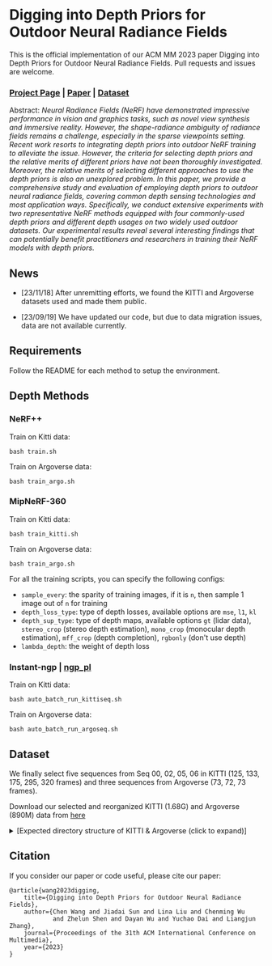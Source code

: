 # Digging into Depth Priors for Outdoor Neural Radiance Fields
This is the official implementation of our ACM MM 2023 paper Digging into Depth Priors for Outdoor Neural Radiance Fields. Pull requests and issues are welcome.

### [Project Page](https://cwchenwang.github.io/outdoor-nerf-depth/) | [Paper](https://arxiv.org/abs/2308.04413) | [Dataset](https://drive.google.com/drive/folders/1pTlWLGsLxCjw8DlFaL71yyWFBe4W7X5W?usp=drive_link)

Abstract: *Neural Radiance Fields (NeRF) have demonstrated impressive performance in vision and graphics tasks, such as novel view synthesis and immersive reality. However, the shape-radiance ambiguity of radiance fields remains a challenge, especially in the sparse viewpoints setting. Recent work resorts to integrating depth priors into outdoor NeRF training to alleviate the issue. However, the criteria for selecting depth priors and the relative merits of different priors have not been thoroughly investigated. Moreover, the relative merits of selecting different approaches to use the depth priors is also an unexplored problem. In this paper, we provide a comprehensive study and evaluation of employing depth priors to outdoor neural radiance fields, covering common depth sensing technologies and most application ways. Specifically, we conduct extensive experiments with two representative NeRF methods equipped with four commonly-used depth priors and different depth usages on two widely used outdoor datasets. Our experimental results reveal several interesting findings that can potentially benefit practitioners and researchers in training their NeRF models with depth priors.*

## News
- [23/11/18] After unremitting efforts, we found the KITTI and Argoverse datasets used and made them public.

- [23/09/19] We have updated our code, but due to data migration issues, data are not available currently.

## Requirements
Follow the README for each method to setup the environment.

## Depth Methods

### NeRF++
Train on Kitti data:
```
bash train.sh
```

Train on Argoverse data:
```
bash train_argo.sh
```

### MipNeRF-360
Train on Kitti data:
```
bash train_kitti.sh
```

Train on Argoverse data:
```
bash train_argo.sh
```

For all the training scripts, you can specify the following configs:
- `sample_every`: the sparity of training images, if it is `n`, then sample 1 image out of `n` for training
- `depth_loss_type`: type of depth losses, available options are `mse`, `l1`, `kl`
- `depth_sup_type`: type of depth maps, available options `gt` (lidar data), `stereo_crop` (stereo depth estimation), `mono_crop` (monocular depth estimation), `mff_crop` (depth completion), `rgbonly` (don't use depth)
- `lambda_depth`: the weight of depth loss


### Instant-ngp | [ngp_pl](https://github.com/kwea123/ngp_pl)
Train on Kitti data:
```
bash auto_batch_run_kittiseq.sh
```

Train on Argoverse data:
```
bash auto_batch_run_argoseq.sh
```

## Dataset

We finally select five sequences from Seq 00, 02, 05, 06 in KITTI (125, 133, 175, 295, 320 frames) and three sequences from Argoverse (73, 72, 73 frames).

Download our selected and reorganized KITTI (1.68G) and Argoverse (890M) data from [here](https://drive.google.com/drive/folders/1pTlWLGsLxCjw8DlFaL71yyWFBe4W7X5W?usp=drive_link)

<details>
  <summary>[Expected directory structure of KITTI & Argoverse (click to expand)]</summary>
  
```shell
kitti_select_static_5seq
├── KITTISeq00_2011_10_03_drive_0027_sync_llffdtu_s2700_e3000_densegt
│   ├── cameras.npz
│   ├── depths_gt               # Raw LiDAR depth
│   │   ├── 00000000.png
│   │   ├── ...
│   │   └── 00000294.png
│   ├── depths_mff_crop         # Depth completion
│   ├── depths_mono_crop        # Monocular depth estimation
│   ├── depths_ste_conf_-1_crop # Stereo depth estimation
│   ├── images                  # Raw color RGB images
│   │   ├── 00000000.png
│   │   ├── ...
│   │   └── 00000294.png
│   └── sparse                  # the colmap format
│       └── 0
│           ├── cameras.txt
│           ├── images.txt
│           └── points3D.txt

argoverse_3seq
├── 2c07fcda-6671-3ac0-ac23-4a232e0e031e
│   ├── depths                  # Raw LiDAR depth
│   ├── depths_mono_crop        # Monocular depth estimation
│   ├── depths_ste_crop         # Stereo depth estimation
│   ├── images                  # Raw color RGB images
│   └── sparse                  # the colmap format
```
</details>

## Citation
If you consider our paper or code useful, please cite our paper:
```
@article{wang2023digging,
    title={Digging into Depth Priors for Outdoor Neural Radiance Fields},
    author={Chen Wang and Jiadai Sun and Lina Liu and Chenming Wu 
            and Zhelun Shen and Dayan Wu and Yuchao Dai and Liangjun Zhang},
    journal={Proceedings of the 31th ACM International Conference on Multimedia},
    year={2023}
}
```
